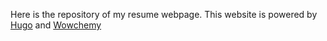 Here is the repository of my resume webpage.
This website is powered by [Hugo](https://github.com/gohugoio/hugo) and [Wowchemy](https://wowchemy.com)
